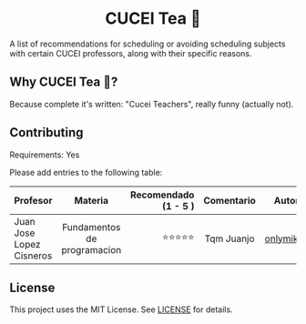 <h1 align='center'>CUCEI Tea 🍵</h1>
A list of recommendations for scheduling or avoiding scheduling subjects with certain CUCEI professors, along with their specific reasons.

## Why CUCEI Tea 🍵? 
Because complete it's written: "Cucei Teachers", really funny (actually not).

## Contributing
Requirements: Yes

Please add entries to the following table:


| Profesor                 |            Materia              | Recomendado (1 - 5 )| Comentario |  Autor  |
| :----------------------- | :-----------------------------: | -------------------: | :---------:| :------:|
| Juan Jose Lopez Cisneros |   Fundamentos de programacion   |     ⭐⭐⭐⭐⭐     | Tqm Juanjo | [onlymikey](https://github.com/onlymikey)|


## License
This project uses the MIT License. See [LICENSE](LICENSE) for details.
